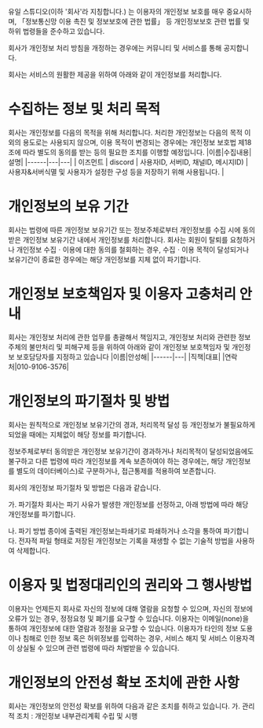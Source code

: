 
유일 스튜디오(이하 '회사'라 지칭합니다.) 는 이용자의 개인정보 보호를 매우 중요시하며, 「정보통신망 이용 촉진 및 정보보호에 관한 법률」 등 개인정보보호 관련 법률 및 하위 법령들을 준수하고 있습니다.

회사가 개인정보 처리 방침을 개정하는 경우에는 커뮤니티 및 서비스를 통해 공지합니다.

회사는 서비스의 원활한 제공을 위하여 아래와 같이 개인정보를 처리합니다.

# 수집하는 정보 및 처리 목적
회사는 개인정보를 다음의 목적을 위해 처리합니다. 처리한 개인정보는 다음의 목적 이외의 용도로는 사용되지 않으며, 이용 목적이 변경되는 경우에는 개인정보 보호법 제18조에 따라 별도의 동의를 받는 등의 필요한 조치를 이행할 예정입니다.
|이름|수집내용|설명|
|------|---|---|
| 이즈먼트 | discord | 사용자ID, 서버ID, 채널ID, 메시지ID) | 사용자&서버식멸 및 사용자가 설정한 구성 등을 저장하기 위해 사용됩니다. |


# 개인정보의 보유 기간
회사는 법령에 따른 개인정보 보유기간 또는 정보주체로부터 개인정보를 수집 시에 동의 받은 개인정보 보유기간 내에서 개인정보를 처리합니다. 회사는 회원이 탈퇴를 요청하거나 개인정보 수집ㆍ이용에 대한 동의를 철회하는 경우, 수집ㆍ이용 목적이 달성되거나 보유기간이 종료한 경우에는 해당 개인정보를 지체 없이 파기합니다.

# 개인정보 보호책임자 및 이용자 고충처리 안내
회사는 개인정보 처리에 관한 업무를 총괄해서 책임지고, 개인정보 처리와 관련한 정보주체의 불만처리 및 피해구제 등을 위하여 아래와 같이 개인정보 보호책임자 및 개인정보 보호담당자를 지정하고 있습니다
|이름|안성해|
|------|---|
|직책|대표|
|연락처|010-9106-3576|

# 개인정보의 파기절차 및 방법
회사는 원칙적으로 개인정보 보유기간의 경과, 처리목적 달성 등 개인정보가 불필요하게 되었을 때에는 지체없이 해당 정보를 파기합니다.

정보주체로부터 동의받은 개인정보 보유기간이 경과하거나 처리목적이 달성되었음에도 불구하고 다른 법령에 따라 개인정보를 계속 보존하여야 하는 경우에는, 해당 개인정보를 별도의 데이터베이스)로 구분하거나, 접근통제를 적용하여 보존합니다.

회사의 개인정보 파기절차 및 방법은 다음과 같습니다.

가. 파기절차
회사는 파기 사유가 발생한 개인정보를 선정하고, 아래 방법에 따라 해당 개인정보를 파기합니다.

나. 파기 방법
종이에 출력된 개인정보는파쇄기로 파쇄하거나 소각을 통하여 파기합니다.
전자적 파일 형태로 저장된 개인정보는 기록을 재생할 수 없는 기술적 방법을 사용하여 삭제합니다.

# 이용자 및 법정대리인의 권리와 그 행사방법
이용자는 언제든지 회사로 자신의 정보에 대해 열람을 요청할 수 있으며, 자신의 정보에 오류가 있는 경우, 정정요청 및 폐기를 요구할 수 있습니다.
이용자는 이메일(none)을 통하여 개인정보에 대한 열람과 정정을 요구할 수 있습니다.
이용자가 타인의 정보 도용이나 침해로 인한 정보 혹은 허위정보를 입력하는 경우, 서비스 해지 및 서비스 이용자격이 상실될 수 있으며 관련 법령에 따라 처벌받을 수 있습니다.

# 개인정보의 안전성 확보 조치에 관한 사항
회사는 개인정보의 안전성 확보를 위하여 다음과 같은 조치를 취하고 있습니다.
가. 관리적 조치 :
개인정보 내부관리계획 수립 및 시행
